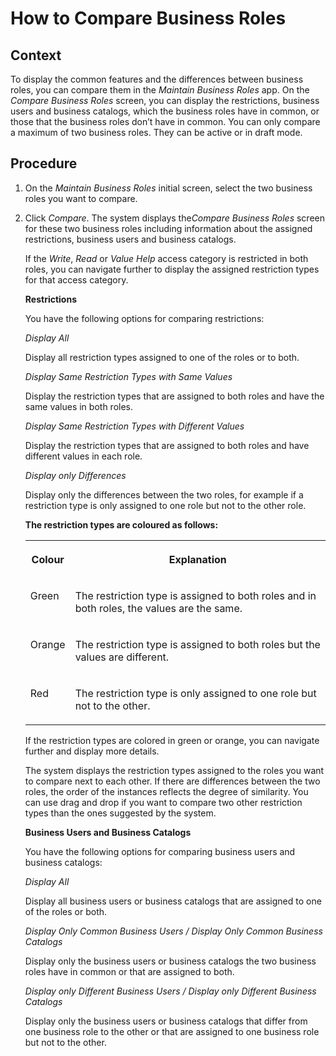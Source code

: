 <!-- loio9d5893ef9cb14783ab237ccb2a15c075 -->

# How to Compare Business Roles



<a name="loio9d5893ef9cb14783ab237ccb2a15c075__context"/>

## Context

To display the common features and the differences between business roles, you can compare them in the *Maintain Business Roles* app. On the *Compare Business Roles* screen, you can display the restrictions, business users and business catalogs, which the business roles have in common, or those that the business roles don’t have in common. You can only compare a maximum of two business roles. They can be active or in draft mode.



<a name="loio9d5893ef9cb14783ab237ccb2a15c075__steps"/>

## Procedure

1.  On the *Maintain Business Roles* initial screen, select the two business roles you want to compare.

2.  Click *Compare*. The system displays the*Compare Business Roles* screen for these two business roles including information about the assigned restrictions, business users and business catalogs.

    If the *Write*, *Read* or *Value Help* access category is restricted in both roles, you can navigate further to display the assigned restriction types for that access category.

    **Restrictions**

    You have the following options for comparing restrictions:

    *Display All*

    Display all restriction types assigned to one of the roles or to both.

    *Display Same Restriction Types with Same Values*

    Display the restriction types that are assigned to both roles and have the same values in both roles.

    *Display Same Restriction Types with Different Values*

    Display the restriction types that are assigned to both roles and have different values in each role.

    *Display only Differences*

    Display only the differences between the two roles, for example if a restriction type is only assigned to one role but not to the other role.

    **The restriction types are coloured as follows:**


    <table>
    <tr>
    <th valign="top">

    Colour


    
    </th>
    <th valign="top">

    Explanation


    
    </th>
    </tr>
    <tr>
    <td valign="top">
    
    Green


    
    </td>
    <td valign="top">
    
    The restriction type is assigned to both roles and in both roles, the values are the same.


    
    </td>
    </tr>
    <tr>
    <td valign="top">
    
    Orange


    
    </td>
    <td valign="top">
    
    The restriction type is assigned to both roles but the values are different.


    
    </td>
    </tr>
    <tr>
    <td valign="top">
    
    Red


    
    </td>
    <td valign="top">
    
    The restriction type is only assigned to one role but not to the other.


    
    </td>
    </tr>
    </table>
    
    If the restriction types are colored in green or orange, you can navigate further and display more details.

    The system displays the restriction types assigned to the roles you want to compare next to each other. If there are differences between the two roles, the order of the instances reflects the degree of similarity. You can use drag and drop if you want to compare two other restriction types than the ones suggested by the system.

    **Business Users and Business Catalogs**

    You have the following options for comparing business users and business catalogs:

    *Display All*

    Display all business users or business catalogs that are assigned to one of the roles or both.

    *Display Only Common Business Users / Display Only Common Business Catalogs*

    Display only the business users or business catalogs the two business roles have in common or that are assigned to both.

    *Display only Different Business Users / Display only Different Business Catalogs*

    Display only the business users or business catalogs that differ from one business role to the other or that are assigned to one business role but not to the other.


